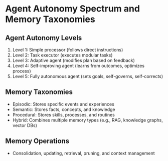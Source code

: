 # Agent Autonomy Spectrum and Memory Taxonomies

## Agent Autonomy Levels

1. Level 1: Simple processor (follows direct instructions)
2. Level 2: Task executor (executes modular tasks)
3. Level 3: Adaptive agent (modifies plan based on feedback)
4. Level 4: Self-improving agent (learns from outcomes, optimizes process)
5. Level 5: Fully autonomous agent (sets goals, self-governs, self-corrects)

## Memory Taxonomies

- Episodic: Stores specific events and experiences
- Semantic: Stores facts, concepts, and knowledge
- Procedural: Stores skills, processes, and routines
- Hybrid: Combines multiple memory types (e.g., RAG, knowledge graphs, vector DBs)

## Memory Operations

- Consolidation, updating, retrieval, pruning, and context management
